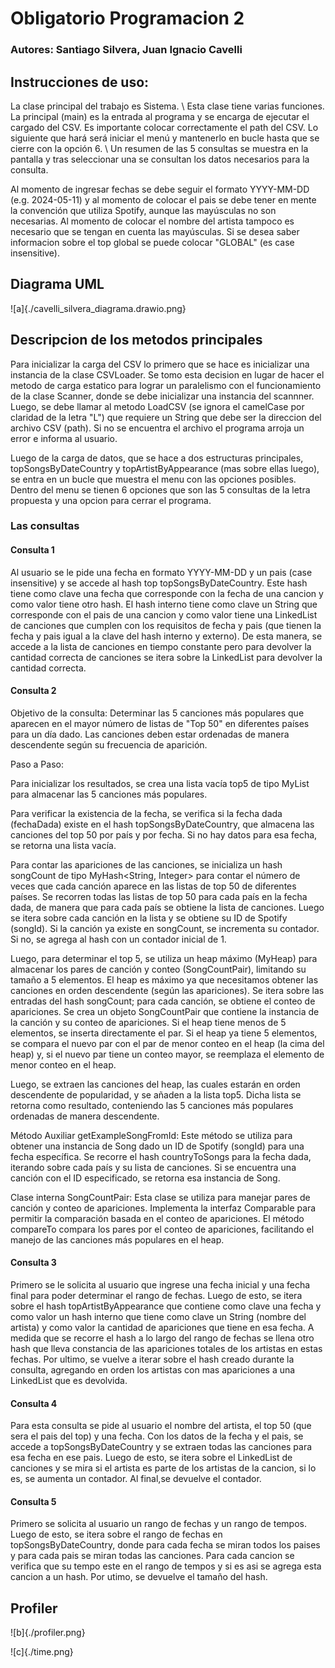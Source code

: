 # Obligatorio Programacion 2

### Autores: Santiago Silvera, Juan Ignacio Cavelli

## Instrucciones de uso:

La clase principal del trabajo es Sistema. \\ 
Esta clase tiene varias funciones. La principal (main) es la entrada al programa y se encarga de ejecutar el cargado del CSV. Es importante colocar correctamente el path del CSV.
Lo siguiente que hará será iniciar el menú y mantenerlo en bucle hasta que se cierre con la opción 6. \\
Un resumen de las 5 consultas se muestra en la pantalla y tras seleccionar una se consultan los datos necesarios para la consulta. 

Al momento de ingresar fechas se debe seguir el formato YYYY-MM-DD (e.g. 2024-05-11) y al momento de colocar el pais se debe tener en mente la convención que utiliza Spotify, aunque las mayúsculas no son necesarias. Al momento de colocar el nombre del artista tampoco es necesario que se tengan en cuenta las mayúsculas.
Si se desea saber informacion sobre el top global se puede colocar "GLOBAL" (es case insensitive).

## Diagrama UML

![a]{./cavelli_silvera_diagrama.drawio.png}

## Descripcion de los metodos principales

Para inicializar la carga del CSV lo primero que se hace es inicializar una instancia de la clase CSVLoader. Se tomo esta decision en lugar de hacer el metodo de carga estatico para lograr un paralelismo con el funcionamiento de la clase Scanner, donde se debe inicializar una instancia del scannner.
Luego, se debe llamar al metodo LoadCSV (se ignora el camelCase por claridad de la letra "L") que requiere un String que debe ser la direccion del archivo CSV (path). Si no se encuentra el archivo el programa arroja un error e informa al usuario. 

Luego de la carga de datos, que se hace a dos estructuras principales, topSongsByDateCountry y topArtistByAppearance (mas sobre ellas luego), se entra en un bucle que muestra el menu con las opciones posibles.
Dentro del menu se tienen 6 opciones que son las 5 consultas de la letra propuesta y una opcion para cerrar el programa.

### Las consultas

#### Consulta 1 

Al usuario se le pide una fecha en formato YYYY-MM-DD y un pais (case insensitive) y se accede al hash top topSongsByDateCountry. Este hash tiene como clave una fecha que corresponde con la fecha de una cancion y como valor tiene otro hash. El hash interno tiene como clave un String que corresponde con el pais de una cancion y como valor tiene una LinkedList de canciones que cumplen con los requisitos de fecha y pais (que tienen la fecha y pais igual a la clave del hash interno y externo).
De esta manera, se accede a la lista de canciones en tiempo constante pero para devolver la cantidad correcta de canciones se itera sobre la LinkedList para devolver la cantidad correcta.

#### Consulta 2 

Objetivo de la consulta: Determinar las 5 canciones más populares que aparecen en el mayor número de listas de "Top 50" en diferentes países para un día dado. Las canciones deben estar ordenadas de manera descendente según su frecuencia de aparición.

Paso a Paso:

Para inicializar los resultados, se crea una lista vacía top5 de tipo MyList<Song> para almacenar las 5 canciones más populares.

Para verificar la existencia de la fecha, se verifica si la fecha dada (fechaDada) existe en el hash topSongsByDateCountry, que almacena las canciones del top 50 por país y por fecha. Si no hay datos para esa fecha, se retorna una lista vacía.

Para contar las apariciones de las canciones, se inicializa un hash songCount de tipo MyHash<String, Integer> para contar el número de veces que cada canción aparece en las listas de top 50 de diferentes países.
Se recorren todas las listas de top 50 para cada país en la fecha dada, de manera que para cada país se obtiene la lista de canciones.
Luego se itera sobre cada canción en la lista y se obtiene su ID de Spotify (songId).
Si la canción ya existe en songCount, se incrementa su contador. Si no, se agrega al hash con un contador inicial de 1.

Luego, para determinar el top 5, se utiliza un heap máximo (MyHeap<SongCountPair>) para almacenar los pares de canción y conteo (SongCountPair), limitando su tamaño a 5 elementos. El heap es máximo ya que necesitamos obtener las canciones en orden descendente (según las apariciones).
Se itera sobre las entradas del hash songCount; para cada canción, se obtiene el conteo de apariciones.
Se crea un objeto SongCountPair que contiene la instancia de la canción y su conteo de apariciones.
Si el heap tiene menos de 5 elementos, se inserta directamente el par. Si el heap ya tiene 5 elementos, se compara el nuevo par con el par de menor conteo en el heap (la cima del heap) y, si el nuevo par tiene un conteo mayor, se reemplaza el elemento de menor conteo en el heap.

Luego, se extraen las canciones del heap, las cuales estarán en orden descendente de popularidad, y se añaden a la lista top5.
Dicha lista se retorna como resultado, conteniendo las 5 canciones más populares ordenadas de manera descendente.

Método Auxiliar getExampleSongFromId: Este método se utiliza para obtener una instancia de Song dado un ID de Spotify (songId) para una fecha específica.
Se recorre el hash countryToSongs para la fecha dada, iterando sobre cada país y su lista de canciones. Si se encuentra una canción con el ID especificado, se retorna esa instancia de Song.

Clase interna SongCountPair: Esta clase se utiliza para manejar pares de canción y conteo de apariciones. Implementa la interfaz Comparable<SongCountPair> para permitir la comparación basada en el conteo de apariciones.
El método compareTo compara los pares por el conteo de apariciones, facilitando el manejo de las canciones más populares en el heap.

#### Consulta 3 

Primero se le solicita al usuario que ingrese una fecha inicial y una fecha final para poder determinar el rango de fechas. Luego de esto, se itera sobre el hash topArtistByAppearance que contiene como clave una fecha y como valor un hash interno que tiene como clave un String (nombre del artista) y como valor la cantidad de apariciones que tiene en esa fecha.
A medida que se recorre el hash a lo largo del rango de fechas se llena otro hash que lleva constancia de las apariciones totales de los artistas en estas fechas.
Por ultimo, se vuelve a iterar sobre el hash creado durante la consulta, agregando en orden los artistas con mas apariciones a una LinkedList que es devolvida.

#### Consulta 4 

Para esta consulta se pide al usuario el nombre del artista, el top 50 (que sera el pais del top) y una fecha. Con los datos de la fecha y el pais, se accede a topSongsByDateCountry y se extraen todas las canciones para esa fecha en ese pais. 
Luego de esto, se itera sobre el LinkedList de canciones y se mira si el artista es parte de los artistas de la cancion, si lo es, se aumenta un contador.
Al final,se devuelve el contador.

#### Consulta 5 

Primero se solicita al usuario un rango de fechas y un rango de tempos. Luego de esto, se itera sobre el rango de fechas en topSongsByDateCountry, donde para cada fecha se miran todos los paises y para cada pais se miran todas las canciones.
Para cada cancion se verifica que su tempo este en el rango de tempos y si es asi se agrega esta cancion a un hash. 
Por utimo, se devuelve el tamaño del hash.


## Profiler

![b]{./profiler.png}

![c]{./time.png}
